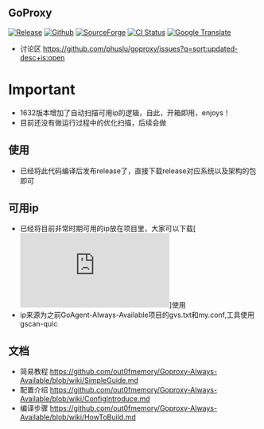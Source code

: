 ## GoProxy
[![Release](https://img.shields.io/badge/%20git.io-goproxy-blue.svg?style=social)](https://github.com/phuslu/goproxy/releases) [![Github](https://img.shields.io/github/release/phuslu/goproxy-ci.svg?label=github)](https://github.com/phuslu/goproxy-ci/releases) [![SourceForge](http://goproxy.sourceforge.net/?badge)](https://sourceforge.net/projects/goproxy/files/) [![CI Status](https://img.shields.io/travis/phuslu/goproxy/master.svg)](https://travis-ci.org/phuslu/goproxy/builds) [![Google Translate](https://cloud.githubusercontent.com/assets/195836/18816427/627edf0c-837c-11e6-8bd8-3d685264f303.png)](https://translate.google.com/translate?hl=en&sl=zh-CN&tl=en&u=https%3A%2F%2Fgithub.com%2Fphuslu%2Fgoproxy)

* 讨论区 https://github.com/phuslu/goproxy/issues?q=sort:updated-desc+is:open

# Important
* 1632版本增加了自动扫描可用ip的逻辑，自此，开箱即用，enjoys！
* 目前还没有做运行过程中的优化扫描，后续会做


## 使用 
* 已经将此代码编译后发布release了，直接下载release对应系统以及架构的包即可
## 可用ip
* 已经将目前非常时期可用的ip放在项目里，大家可以下载[![非常时期的可用ip--开启quic.txt](https://raw.githubusercontent.com/out0fmemory/Goproxy-Always-Available/master/%E9%9D%9E%E5%B8%B8%E6%97%B6%E6%9C%9F%E7%9A%84%E5%8F%AF%E7%94%A8ip--%E5%BC%80%E5%90%AFquic.txt)]使用
* ip来源为之前GoAgent-Always-Available项目的gvs.txt和my.conf,工具使用gscan-quic



## 文档
* 简易教程 https://github.com/out0fmemory/Goproxy-Always-Available/blob/wiki/SimpleGuide.md
* 配置介绍 https://github.com/out0fmemory/Goproxy-Always-Available/blob/wiki/ConfigIntroduce.md
* 编译步骤 https://github.com/out0fmemory/Goproxy-Always-Available/blob/wiki/HowToBuild.md
